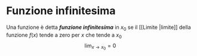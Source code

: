 # Funzione infinitesima
Una funzione è detta ***funzione infinitesima*** in $x_{0}$ se il [[Limite |limite]] della funzione $f(x)$ tende a zero per $x$ che tende a $x_{0}$
$$\lim_{ x \to x_{0}}=0 $$
